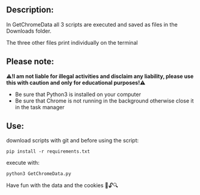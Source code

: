 <h2>Description:</h2>

In GetChromeData all 3 scripts are executed and saved as files in the Downloads folder.

The three other files print individually on the terminal

<h2>Please note:</h2>

⚠**!I am not liable for illegal activities and disclaim any liability, please use this with caution and only for educational purposes!**⚠

- Be sure that Python3 is installed on your computer
- Be sure that Chrome is not running in the background otherwise close it in the task manager

<h2>Use:</h2>

download scripts with git and before using the script:

```
pip install -r requirements.txt
```

execute with:

```
python3 GetChromeData.py
```

Have fun with the data and the cookies 🍪🔓🔍

